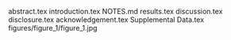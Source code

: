 abstract.tex
introduction.tex
NOTES.md
results.tex
discussion.tex
disclosure.tex
acknowledgement.tex
Supplemental Data.tex
figures/figure_1/figure_1.jpg